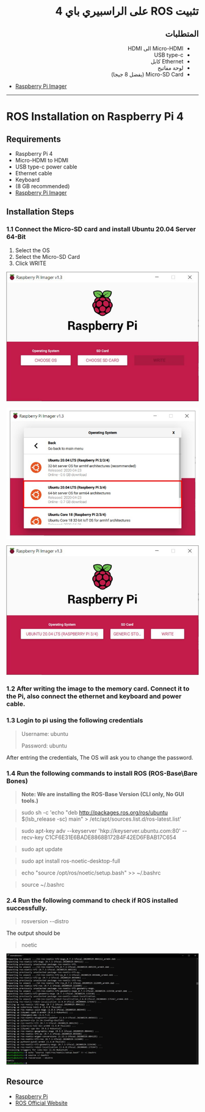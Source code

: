 # <div dir="rtl">تثبيت ROS على الراسبيري باي 4</div>

## <div dir="rtl">المتطلبات</div>
<div dir="rtl"><ul>
  <li>Micro-HDMI الى HDMI</li>
  <li>USB type-c</li>
  <li>Ethernet كابل</li>
  <li>لوحة مفاتيح</li>
  <li>Micro-SD Card (يفضل 8 جيجا)</li>
</ul></div>

- [Raspberry Pi Imager](https://www.raspberrypi.org/downloads/)


---

# ROS Installation on Raspberry Pi 4

## Requirements
- Raspberry Pi 4
- Micro-HDMI to HDMI
- USB type-c power cable
- Ethernet cable
- Keyboard
-  (8 GB recommended)
- [Raspberry Pi Imager](https://www.raspberrypi.org/downloads/)

## Installation Steps

### 1.1 Connect the Micro-SD card and install Ubuntu 20.04 Server 64-Bit
1. Select the OS
2. Select the Micro-SD Card
3. Click WRITE

![](images/6.jpg)

![](images/7.jpg)

![](images/8.jpg)

### 1.2 After writing the image to the memory card. Connect it to the Pi, also connect the ethernet and keyboard and power cable.

### 1.3 Login to pi using the following credentials
> Username: ubuntu
> 
> Password: ubuntu

After entring the credentials, The OS will ask you to change the password.

### 1.4 Run the following commands to install ROS (ROS-Base\Bare Bones)
> **Note: We are installing the ROS-Base Version (CLI only, No GUI tools.)**

> sudo sh -c 'echo "deb http://packages.ros.org/ros/ubuntu $(lsb_release -sc) main" > /etc/apt/sources.list.d/ros-latest.list'

> sudo apt-key adv --keyserver 'hkp://keyserver.ubuntu.com:80' --recv-key C1CF6E31E6BADE8868B172B4F42ED6FBAB17C654

> sudo apt update

> sudo apt install ros-noetic-desktop-full

> echo "source /opt/ros/noetic/setup.bash" >> ~/.bashrc

> source ~/.bashrc

### 2.4 Run the following command to check if ROS installed successfully.

> rosversion --distro

The output should be

> noetic

![](images/9.jpg)

## Resource
- [Raspberry Pi](www.raspberrypi.org)
- [ROS Official Website](https://www.ros.org/)
